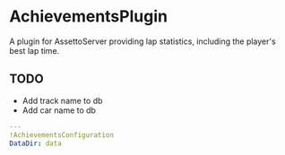 ﻿# AchievementsPlugin
A plugin for AssettoServer providing lap statistics, including the player's best lap time.

## TODO
* Add track name to db
* Add car name to db

```yaml
---
!AchievementsConfiguration
DataDir: data
```
